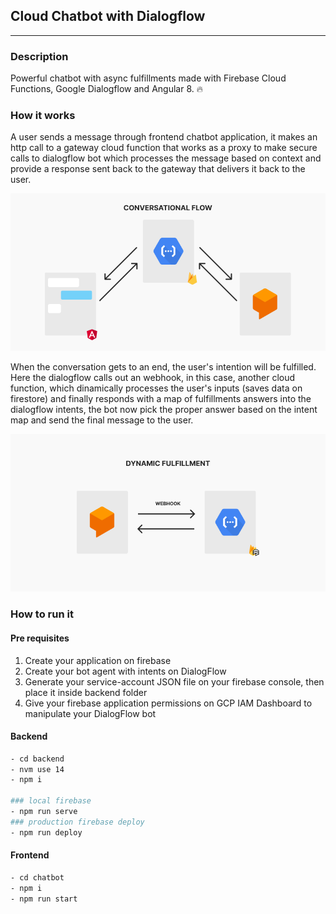 ## Cloud Chatbot with Dialogflow

---

### Description
Powerful chatbot with async fulfillments made with Firebase Cloud Functions, Google Dialogflow and Angular 8. 🔥

### How it works
A user sends a message through frontend chatbot application, it makes an http call to a gateway cloud function that works as a proxy to make secure calls to dialogflow bot which processes the message based on context and provide a response sent back to the gateway that delivers it back to the user.

![Conversational flow](./docs/conversational-flow.png)

When the conversation gets to an end, the user's intention will be fulfilled. Here the dialogflow calls out an webhook, in this case, another cloud function, which dinamically processes the user's inputs (saves data on firestore) and finally responds with a map of fulfillments answers into the dialogflow intents, the bot now pick the proper answer based on the intent map and send the final message to the user.

![Conversational flow](./docs/dynamic-fulfillment.png)

### How to run it

#### Pre requisites

1. Create your application on firebase
2. Create your bot agent with intents on DialogFlow
3. Generate your service-account JSON file on your firebase console, then place it inside backend folder
4. Give your firebase application permissions on GCP IAM Dashboard to manipulate your DialogFlow bot

#### Backend

```bash
- cd backend
- nvm use 14
- npm i

### local firebase
- npm run serve
### production firebase deploy
- npm run deploy
```

#### Frontend
```bash
- cd chatbot
- npm i
- npm run start
```
